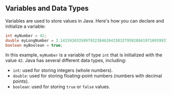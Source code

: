 ## Variables and Data Types

Variables are used to store values in Java. Here's how you can declare and initialize a variable:

```java
int myNumber = 42;
double myLongNumber = 3.1415926535897932384626433832795028841971693993751058209749445923078164062862089986280348253421170679;
boolean myBoolean = true;
```

In this example, `myNumber` is a variable of type `int` that is initialized with the value `42`. Java has several different data types, including:

- `int`: used for storing integers (whole numbers).
- `double`: used for storing floating-point numbers (numbers with decimal points).
- `boolean`: used for storing `true` or `false` values.